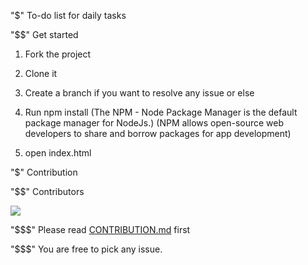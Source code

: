 "$" To-do list for daily tasks

"$$" Get started

1. Fork the project

2. Clone it

3. Create a branch if you want to resolve any issue or else

4. Run npm install 
(The NPM - Node Package Manager is the default package manager for NodeJs.)
(NPM allows open-source web developers to share and borrow packages for app development)

5. open index.html

"$" Contribution

"$$" Contributors

<a href="https://github.com/mnosov622/todo-list/graphs/contributors">
  <img src="https://contrib.rocks/image?repo=mnosov622/todo-list" />
</a>

"$$$" Please read [CONTRIBUTION.md](https://github.com/mnosov622/todo-list/blob/master/CONTRIBUTING.md) first

"$$$" You are free to pick any issue.


